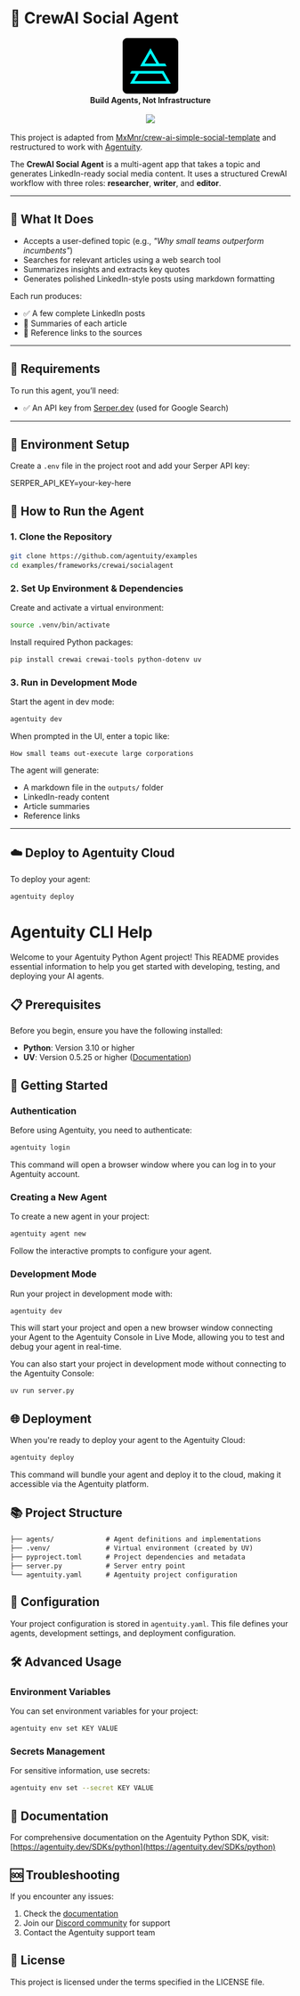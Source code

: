 # 🧠 CrewAI Social Agent

<div align="center">
    <img src="https://raw.githubusercontent.com/agentuity/cli/refs/heads/main/.github/Agentuity.png" alt="Agentuity" width="100"/> <br/>
    <strong>Build Agents, Not Infrastructure</strong> <br/>
    <br/>
        <a target="_blank" href="https://app.agentuity.com/deploy" alt="Agentuity">
            <img src="https://app.agentuity.com/img/deploy.svg" /> 
        </a>
    <br />
</div>

This project is adapted from [MxMnr/crew-ai-simple-social-template](https://github.com/MxMnr/crew-ai-simple-social-template) and restructured to work with [Agentuity](https://agentuity.com).

The **CrewAI Social Agent** is a multi-agent app that takes a topic and generates LinkedIn-ready social media content. It uses a structured CrewAI workflow with three roles: **researcher**, **writer**, and **editor**.

---

## 📌 What It Does

- Accepts a user-defined topic (e.g., _"Why small teams outperform incumbents"_)
- Searches for relevant articles using a web search tool
- Summarizes insights and extracts key quotes
- Generates polished LinkedIn-style posts using markdown formatting

Each run produces:
- ✅ A few complete LinkedIn posts
- 📝 Summaries of each article
- 🔗 Reference links to the sources

---

## 🔧 Requirements

To run this agent, you’ll need:

- ✅ An API key from [Serper.dev](https://serper.dev/) (used for Google Search)

---

## 🔑 Environment Setup

Create a `.env` file in the project root and add your Serper API key:

SERPER_API_KEY=your-key-here

## 🚀 How to Run the Agent

### 1. Clone the Repository

```bash
git clone https://github.com/agentuity/examples
cd examples/frameworks/crewai/socialagent
```

### 2. Set Up Environment & Dependencies

Create and activate a virtual environment:

```bash
source .venv/bin/activate
```

Install required Python packages:

```bash
pip install crewai crewai-tools python-dotenv uv
```

### 3. Run in Development Mode

Start the agent in dev mode:

```bash
agentuity dev
```

When prompted in the UI, enter a topic like:

```
How small teams out-execute large corporations
```

The agent will generate:
- A markdown file in the `outputs/` folder
- LinkedIn-ready content
- Article summaries
- Reference links

---

## ☁️ Deploy to Agentuity Cloud

To deploy your agent:

```bash
agentuity deploy
```


# Agentuity CLI Help

Welcome to your Agentuity Python Agent project! This README provides essential information to help you get started with developing, testing, and deploying your AI agents.

## 📋 Prerequisites

Before you begin, ensure you have the following installed:

- **Python**: Version 3.10 or higher
- **UV**: Version 0.5.25 or higher ([Documentation](https://docs.astral.sh/uv/))

## 🚀 Getting Started

### Authentication

Before using Agentuity, you need to authenticate:

```bash
agentuity login
```

This command will open a browser window where you can log in to your Agentuity account.

### Creating a New Agent

To create a new agent in your project:

```bash
agentuity agent new
```

Follow the interactive prompts to configure your agent.

### Development Mode

Run your project in development mode with:

```bash
agentuity dev
```

This will start your project and open a new browser window connecting your Agent to the Agentuity Console in Live Mode, allowing you to test and debug your agent in real-time.

You can also start your project in development mode without connecting to the Agentuity Console:

```bash
uv run server.py
```

## 🌐 Deployment

When you're ready to deploy your agent to the Agentuity Cloud:

```bash
agentuity deploy
```

This command will bundle your agent and deploy it to the cloud, making it accessible via the Agentuity platform.

## 📚 Project Structure

```
├── agents/             # Agent definitions and implementations
├── .venv/              # Virtual environment (created by UV)
├── pyproject.toml      # Project dependencies and metadata
├── server.py           # Server entry point
└── agentuity.yaml      # Agentuity project configuration
```

## 🔧 Configuration

Your project configuration is stored in `agentuity.yaml`. This file defines your agents, development settings, and deployment configuration.

## 🛠️ Advanced Usage

### Environment Variables

You can set environment variables for your project:

```bash
agentuity env set KEY VALUE
```

### Secrets Management

For sensitive information, use secrets:

```bash
agentuity env set --secret KEY VALUE
```

## 📖 Documentation

For comprehensive documentation on the Agentuity Python SDK, visit:
[https://agentuity.dev/SDKs/python](https://agentuity.dev/SDKs/python)

## 🆘 Troubleshooting

If you encounter any issues:

1. Check the [documentation](https://agentuity.dev/SDKs/python)
2. Join our [Discord community](https://discord.gg/agentuity) for support
3. Contact the Agentuity support team

## 📝 License

This project is licensed under the terms specified in the LICENSE file.
